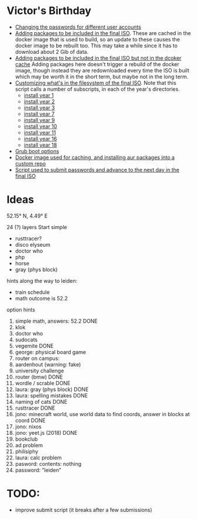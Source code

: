 
# Victor's Birthday


* [Changing the passwords for different user accounts](./generate_shadow.py)
* [Adding packages to be included in the final ISO](./packages.x86_64). These are cached in the docker image that is used to build, so an update to these 
causes the docker image to be rebuilt too. This may take a while since it has to download about 2 Gib of data.
* [Adding packages to be included in the final ISO but not in the dcoker cache](./packages.x86_64.uncached) Adding packages here doesn't trigger a rebuild of the docker
image, though instead they are redownloaded every time the ISO is built which may be worth it in the short term, but maybe not in the long term.
* [Customizing what's in the filesystem of the final ISO](./build_script_in_docker.sh). Note that this script calls a number of subscripts, in each of the year's directories.
    * [install year 1](./01_math/install.sh)
    * [install year 2](./year2/install.sh)
    * [install year 3](./03_router_bmw/install.sh)
    <!-- * [install year 4](./year4/install.sh) -->
    <!-- * [install year 5](./year5/install.sh) -->
    <!-- * [install year 6](./year6/install.sh) -->
    * [install year 7](./07_campus_router/install.sh)
    <!-- * [install year 8](./year8/install.sh) -->
    * [install year 9](./09_vegemite/install.sh)
    * [install year 10](./10_cats/install.sh)
    * [install year 11](./12_tapeworm/install.sh)
    <!-- * [install year 12](./year12/install.sh) -->
    <!-- * [install year 13](./year13/install.sh) -->
    <!-- * [install year 14](./year14/install.sh) -->
    <!-- * [install year 15](./year15/install.sh) -->
    * [install year 16](./16_minecraft/install.sh)
    <!-- * [install year 17](./year17/install.sh) -->
    * [install year 18](./18_yeetjs/install.sh)
    <!-- * [install year 19](./year19/install.sh) -->
    <!-- * [install year 20](./year20/install.sh) -->
    <!-- * [install year 21](./year21/install.sh) -->
    <!-- * [install year 22](./year22/install.sh) -->
    <!-- * [install year 23](./year23/install.sh) -->
    <!-- * [install year 24](./year24/install.sh) -->
* [Grub boot options](./grub.cfg)
* [Docker image used for caching, and installing aur packages into a custom repo](./Dockerfile)
* [Script used to submit passwords and advance to the next day in the final ISO](./submit.py)


# Ideas

52.15° N, 4.49° E

24 (?) layers
Start simple

* rusttracer?
* disco elyseum
* doctor who
* php
* horse
* gray (phys block)

hints along the way to leiden:

* train schedule
* math outcome is 52.2

option hints


1. simple math, answers: 52.2 DONE
2. klok
3. doctor who
4. sudocats
5. vegemite DONE
6. george: physical board game
7. router on campus: 
8. aardenhout (warning: fake)
9. university challenge
10. router (bmw) DONE
11. wordle / scrable DONE
12. laura: gray (phys block) DONE
13. laura: spelling mistakes DONE
14. naming of cats DONE
15. rusttracer DONE
16. jono: minecraft world, use world data to find coords, answer in blocks at coord DONE
17. jono: nixos
18. jono: yeet.js (2018) DONE
19. bookclub
20. ad problem
21. philisiphy
22. laura: calc problem
23. pasword: contents: nothing
24. password: "leiden"

# TODO:
* improve submit script (it breaks after a few submissions)

